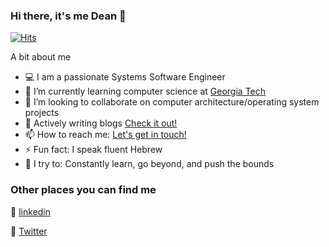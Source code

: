 ### Hi there, it's me Dean 👋

[![Hits](https://hits.seeyoufarm.com/api/count/incr/badge.svg?url=https%3A%2F%2Fgithub.com%2Fblankdean&count_bg=%2379C83D&title_bg=%23555555&icon=&icon_color=%23E7E7E7&title=hits&edge_flat=false)](https://hits.seeyoufarm.com)

A bit about me

- 💻 I am a passionate Systems Software Engineer
- 🌱 I’m currently learning computer science at [Georgia Tech](https://omscs.gatech.edu/specialization-computing-systems)
- 👯 I’m looking to collaborate on computer architecture/operating system projects
- 💬 Actively writing blogs [Check it out!](https://medium.com/@blankdean) 
- 📫 How to reach me: <a href="mailto:dblank8@gatech.edu">Let's get in touch!</a>
- ⚡ Fun fact: I speak fluent Hebrew
- 🧗 I try to: Constantly learn, go beyond, and push the bounds


### Other places you can find me

💼  [linkedin](https://www.linkedin.com/in/blankdean/)

🐣  [Twitter](https://twitter.com/fitprogrammer)
